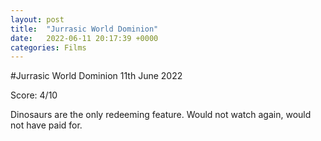 ```yaml
---
layout: post
title:  "Jurrasic World Dominion"
date:   2022-06-11 20:17:39 +0000
categories: Films
---
```


#Jurrasic World Dominion
11th June 2022

Score: 4/10

Dinosaurs are the only redeeming feature. Would not watch again, would not have paid for. 
